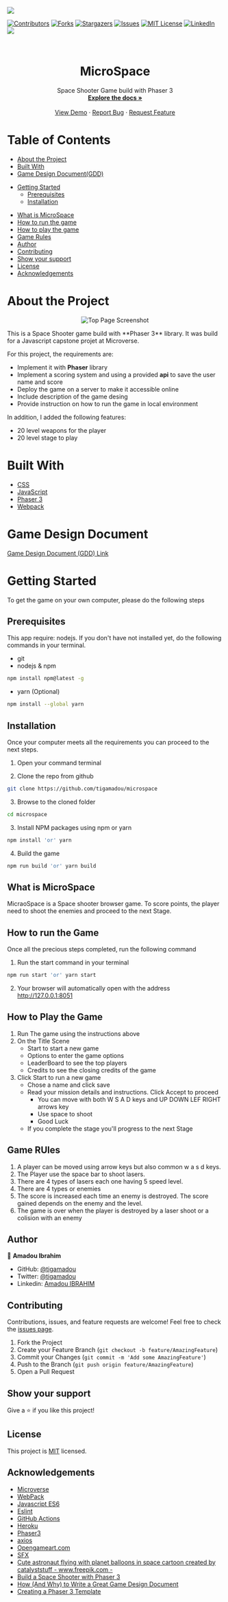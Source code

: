 ![](https://img.shields.io/badge/Microverse-blueviolet)

[![Contributors][contributors-shield]][contributors-url]
[![Forks][forks-shield]][forks-url]
[![Stargazers][stars-shield]][stars-url]
[![Issues][issues-shield]][issues-url]
[![MIT License][license-shield]][license-url]
[![LinkedIn][linkedin-shield]][linkedin-url]
![](https://github.com/tigamadou/miscrospace/workflows/Linters/badge.svg)

<!-- PROJECT LOGO -->
<br />
<p align="center">
  
  <h1 align="center">MicroSpace</h1>

  <p align="center">
    Space Shooter Game build with Phaser 3 
    <br />
    <a href="#about-the-project"><strong>Explore the docs »</strong></a>
    <br />
    <br />
    <a href="https://micr0space.herokuapp.com/" target="_blank" >View Demo</a>
    ·
    <a href="https://github.com/tigamadou/miscrospace/issues">Report Bug</a>
    ·
    <a href="https://github.com/tigamadou/miscrospace/issues">Request Feature</a>
  </p>
</p>

# Table of Contents

- [About the Project](#about-the-project)
- [Built With](#built-with)
- [Game Design Document(GDD)](#game-design-document)

* [Getting Started](#getting-started)
  * [Prerequisites](#prerequisites)
  * [Installation](#installation)
- [What is MicroSpace](#what-is-grab-fruits)
- [How to run the game](#how-to-run-the-game)
- [How to play the game](#how-to-play-the-game)
- [Game Rules](#rule-of-the-game)
- [Author](#author)
- [Contributing](#contributing)
- [Show your support](#show-your-support)
- [License](#license)
- [Acknowledgements](#acknowledgements)



# About the Project

<div align="center">

![Top Page Screenshot](./src/assets/screens/title.png)

</div>
This is a Space Shooter game build with **Phaser 3** library.
It was build for a Javascript capstone projet at Microverse.

For this project, the requirements are:

- Implement it with **Phaser** library
- Implement a scoring system and using a provided **api** to save the user name and score
- Deploy the game on a server to make it accessible online
- Include description of the game desing
- Provide instruction on how to run the game in local environment

In addition, I added the following features:

- 20 level weapons for the player
- 20 level stage to play

# Built With

- [CSS](https://en.wikipedia.org/wiki/CSS)
- [JavaScript](https://en.wikipedia.org/wiki/JavaScript)
- [Phaser 3](https://phaser.io/phaser3)
- [Webpack](https://phaser.io/phaser3)

# Game Design Document

[Game Design Document (GDD) Link](./game-design-document.md)

# Getting Started
To get the game on your own computer, please do the following steps

## Prerequisites
This app require: nodejs. If you don't have not installed yet, do the following commands in your terminal.
* git
* nodejs & npm
```sh
npm install npm@latest -g
```
* yarn (Optional)
```sh
npm install --global yarn
```

## Installation
Once your computer meets all the requirements you can proceed to the next steps.

1. Open your command terminal

2. Clone the repo from github

```sh
git clone https://github.com/tigamadou/microspace
```

3. Browse to the cloned folder
```sh
cd microspace
```

3. Install NPM packages using npm or yarn
```sh
npm install 'or' yarn 
```
4. Build the game
```sh
npm run build 'or' yarn build
```

## What is MicroSpace
MicraoSpace is a Space shooter browser game. To score points, the player need to shoot the enemies and proceed to the next Stage.

## How to run the Game
Once all the precious steps completed, run the following command
1. Run the start command in your terminal
```sh
npm run start 'or' yarn start
```
2. Your browser will automatically open with the address http://127.0.0.1:8051

## How to Play the Game
1. Run The game using the instructions above
2. On the Title Scene
    - Start to start a new game
    - Options to enter the game options
    - LeaderBoard to see the top players
    - Credits to see the closing credits of the game
4. Click Start to run a new game
    - Chose a name and click save
    - Read your mission details and instructions. Click Accept to proceed
        * You can move with both  W S A D keys and UP DOWN LEF RIGHT arrows key
        * Use space to shoot
        * Good Luck
    - If you complete the stage you'll progress to the next Stage

## Game RUles
1. A player can be moved using arrow keys but also common w a s d keys.
2. The Player use the space bar to shoot lasers. 
3. There are 4 types of lasers each one having 5 speed level.
4. There are 4 types or enemies
5. The score is increased each time an enemy is destroyed. The score gained depends on the enemy and the level.
6. The game is over when the player is destroyed by a laser shoot or a colision with an enemy


      
## Author

👤 **Amadou Ibrahim**

- GitHub: [@tigamadou](https://github.com/tigamadou)
- Twitter: [@tigamadou](https://twitter.com/tigamadou)
- Linkedin: [Amadou IBRAHIM](https://www.linkedin.com/in/amadou-ibrahim/)


## Contributing

Contributions, issues, and feature requests are welcome!
Feel free to check the [issues page](../../issues).

1. Fork the Project
2. Create your Feature Branch (`git checkout -b feature/AmazingFeature`)
3. Commit your Changes (`git commit -m 'Add some AmazingFeature'`)
4. Push to the Branch (`git push origin feature/AmazingFeature`)
5. Open a Pull Request


## Show your support

Give a ⭐️ if you like this project!


## License

This project is [MIT](./LICENSE) licensed.


## Acknowledgements
* [Microverse](https://microverse.org)
* [WebPack](https://getbootstrap.com)
* [Javascript ES6](https://github.com/facebook/react/)
* [Eslint](https://eslint.org/)
* [GitHub Actions](https://github.com/features/actions)
* [Heroku](https://heroku.com)
* [Phaser3](https://phaser.io/phaser3)
* [axios](https://github.com/axios/axios)
* [Opengameart.com](https://opengameart.org/)
* [SFX](https://opengameart.org/)
* [Cute astronaut flying with planet balloons in space cartoon created by catalyststuff - www.freepik.com -](https://www.freepik.com/free-vector/cute-astronaut-flying-with-planet-balloons-space-cartoon_11766657.htm#&position=26)
* [Build a Space Shooter with Phaser 3](https://learn.yorkcs.com/category/tutorials/gamedev/phaser-3/build-a-space-shooter-with-phaser-3/)
* [How (And Why) to Write a Great Game Design Document](https://gamedevelopment.tutsplus.com/articles/how-and-why-to-write-a-great-game-design-document--cms-23545)
* [Creating a Phaser 3 Template](https://phasertutorials.com/creating-a-phaser-3-template-part-1/)




<!-- MARKDOWN LINKS & IMAGES -->
<!-- https://www.markdownguide.org/basic-syntax/#reference-style-links -->

[contributors-shield]: https://img.shields.io/github/contributors/tigamadou/miscrospace.svg?style=flat-square
[contributors-url]: https://github.com/tigamadou/miscrospace/graphs/contributors
[forks-shield]: https://img.shields.io/github/forks/tigamadou/miscrospace.svg?style=flat-square
[forks-url]: https://github.com/tigamadou/miscrospace/network/members
[stars-shield]: https://img.shields.io/github/stars/tigamadou/miscrospace.svg?style=flat-square
[stars-url]: https://github.com/tigamadou/miscrospace/stargazers
[issues-shield]: https://img.shields.io/github/issues/tigamadou/miscrospace.svg?style=flat-square
[issues-url]: https://github.com/tigamadou/miscrospace/issues
[license-shield]: https://img.shields.io/github/license/tigamadou/miscrospace.svg?style=flat-square
[license-url]: https://github.com/tigamadou/miscrospace/blob/master/LICENSE.txt
[linkedin-shield]: https://img.shields.io/badge/-LinkedIn-black.svg?style=flat-square&logo=linkedin&colorB=555
[linkedin-url]: https://linkedin.com/in/amadou-ibrahim
[product-screenshot]: images/screenshot.png
